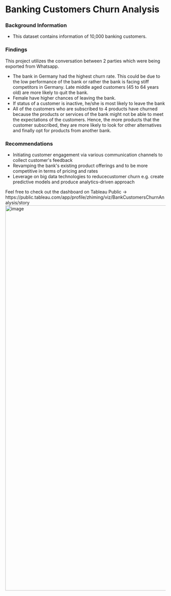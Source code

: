# Banking Customers Churn Analysis

### Background Information
- This dataset contains information of 10,000 banking customers.


### Findings
<p align="justify">

This project utilizes the conversation between 2 parties which were being exported from Whatsapp.

- The bank in Germany had the highest churn rate. This could be due to the low performance of the bank or rather the bank is facing stiff competitors in Germany.
Late middle aged customers (45 to 64 years old) are
more likely to quit the bank.
- Female have higher chances of leaving the bank.
- If status of a customer is inactive, he/she is most likely
to leave the bank
- All of the customers who are subscribed to 4 products have churned because the products or services of the bank might not be able to meet the expectations of the customers. Hence, the more products that the customer subscribed, they are more likely to look for other alternatives and finally opt for products from another bank.

### Recommendations 
- Initiating customer engagement via various communication channels to collect customer's feedback
- Revamping the bank's existing product offerings and to be more competitive in terms of pricing and rates
- Leverage on big data technologies to reducecustomer churn e.g. create predictive models and produce analytics-driven approach

</p>
Feel free to check out the dashboard on Tableau Public -> https://public.tableau.com/app/profile/zhiming/viz/BankCustomersChurnAnalysis/story

<img width="1207" alt="image" src="https://user-images.githubusercontent.com/97498951/181904663-11cd6006-0506-424a-9352-86018b381d6b.png">







